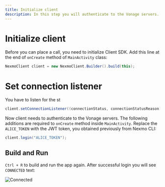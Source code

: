 ```yaml
---
title: Initialize client
description: In this step you will authenticate to the Vonage servers.
---
```


# Initialize client

Before you can place a call, you need to initialize Client SDK. Add this line at the end of `onCreate` method of `MainActivity` class:

```java
NexmoClient client = new NexmoClient.Builder().build(this);
```

# Set connection listener

You have to listen for the st

```java
client.setConnectionListener((connectionStatus, connectionStatusReason) -> runOnUiThread(() -> connectionStatusTextView.setText(connectionStatus.toString())));
```



Now client needs to authenticate to the Vonage servers. The following additions are required to `onCreate` method inside `MainActivity`. Replace the `ALICE_TOKEN` with the JWT token, you obtained previously from Nexmo CLI:

```java
client.login("ALICE_TOKEN");
```


## Build and Run

`Ctrl + R` to build and run the app again. After successful login you will see `CONNECTED` text:

![Connected](/screenshots/tutorials/client-sdk/phone-to-app/connected.png)

